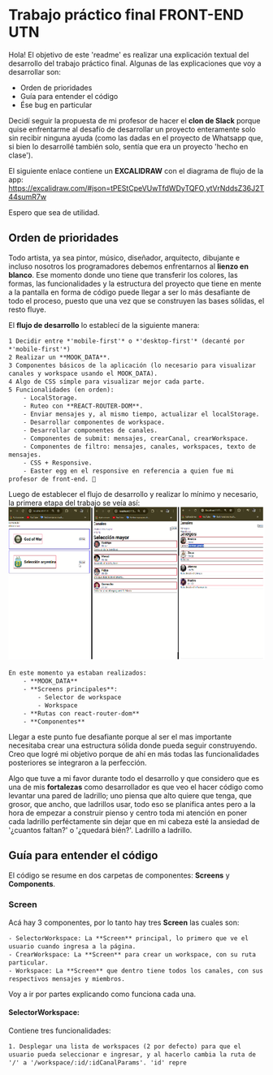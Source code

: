 # Trabajo práctico final FRONT-END UTN
Hola! El objetivo de este 'readme' es realizar una explicación textual del desarrollo del trabajo práctico final. Algunas de las explicaciones que voy a desarrollar son:

- Orden de prioridades
- Guía para entender el código
- Ése bug en particular

Decidí seguir la propuesta de mi profesor de hacer el **clon de Slack** porque quise enfrentarme al desafío de desarrollar un proyecto enteramente solo sin recibir ninguna ayuda (como las dadas en el proyecto de Whatsapp que, si bien lo desarrollé también solo, sentía que era un proyecto 'hecho en clase').

El siguiente enlace contiene un **EXCALIDRAW** con el diagrama de flujo de la app: https://excalidraw.com/#json=tPEStCpeVUwTfdWDyTQFO,ytVrNddsZ36J2T44sumR7w

Espero que sea de utilidad.

## Orden de prioridades
Todo artista, ya sea pintor, músico, diseñador, arquitecto, dibujante e incluso nosotros los programadores debemos enfrentarnos al **lienzo en blanco**. Ese momento donde uno tiene que transferir los colores, las formas, las funcionalidades y la estructura del proyecto que tiene en mente a la pantalla en forma de código puede llegar a ser lo más desafiante de todo el proceso, puesto que una vez que se construyen las bases sólidas, el resto fluye.  

El **flujo de desarrollo** lo establecí de la siguiente manera:

    1 Decidir entre *'mobile-first'* o *'desktop-first'* (decanté por *'mobile-first'*)
    2 Realizar un **MOOK_DATA**.
    3 Componentes básicos de la aplicación (lo necesario para visualizar canales y workspace usando el MOOK_DATA).
    4 Algo de CSS símple para visualizar mejor cada parte.
    5 Funcionalidades (en orden):
        - LocalStorage.
        - Ruteo con **REACT-ROUTER-DOM**.
        - Enviar mensajes y, al mismo tiempo, actualizar el localStorage.
        - Desarrollar componentes de workspace.
        - Desarrollar componentes de canales.
        - Componentes de submit: mensajes, crearCanal, crearWorkspace.
        - Componentes de filtro: mensajes, canales, workspaces, texto de mensajes.
        - CSS + Responsive.
        - Easter egg en el responsive en referencia a quien fue mi profesor de front-end. 👀

Luego de establecer el flujo de desarrollo y realizar lo mínimo y necesario, la primera etapa del trabajo se veía así:
![Primer boceto 2](/public/uno.png)

    En este momento ya estaban realizados:
        - **MOOK_DATA**
        - **Screens principales**:
            - Selector de workspace
            - Workspace
        - **Rutas con react-router-dom**
        - **Componentes**

Llegar a este punto fue desafiante porque al ser el mas importante necesitaba crear una estructura sólida donde pueda seguir construyendo. Creo que logré mi objetivo porque de ahí en más todas las funcionalidades posteriores se integraron a la perfección.  

Algo que tuve a mi favor durante todo el desarrollo y que considero que es una de mis **fortalezas** como desarrollador es que veo el hacer código como levantar una pared de ladrillo; uno piensa que alto quiere que tenga, que grosor, que ancho, que ladrillos usar, todo eso se planifica antes pero a la hora de empezar a construir pienso y centro toda mi atención en poner cada ladrillo perféctamente sin dejar que en mi cabeza esté la ansiedad de '¿cuantos faltan?' o '¿quedará bién?'. Ladrillo a ladrillo.

## Guía para entender el código

El código se resume en dos carpetas de componentes: **Screens** y **Components**.

### Screen

Acá hay 3 componentes, por lo tanto hay tres **Screen** las cuales son:

    - SelectorWorkspace: La **Screen** principal, lo primero que ve el usuario cuando ingresa a la página.
    - CrearWorkspace: La **Screen** para crear un workspace, con su ruta particular.
    - Workspace: La **Screen** que dentro tiene todos los canales, con sus respectivos mensajes y miembros.

Voy a ir por partes explicando como funciona cada una.

#### SelectorWorkspace:

Contiene tres funcionalidades:

    1. Desplegar una lista de workspaces (2 por defecto) para que el usuario pueda seleccionar e ingresar, y al hacerlo cambia la ruta de '/' a '/workspace/:id/:idCanalParams'. 'id' repre








<!-- #*---CONTINUARÁ...* -->

